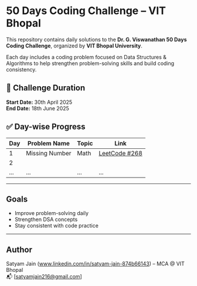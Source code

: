 # 50 Days Coding Challenge – VIT Bhopal

This repository contains daily solutions to the **Dr. G. Viswanathan 50 Days Coding Challenge**, organized by **VIT Bhopal University**.

Each day includes a coding problem focused on Data Structures & Algorithms to help strengthen problem-solving skills and build coding consistency.

## 📅 Challenge Duration
**Start Date:** 30th April 2025  
**End Date:** 18th June 2025


## ✅ Day-wise Progress

| Day | Problem Name         | Topic      | Link                                                                 |
|-----|----------------------|------------|----------------------------------------------------------------------|
| 1   | Missing Number       | Math       | [LeetCode #268](https://leetcode.com/problems/missing-number/)      |
| 2   |     |                                                       |
| ... | ...                  | ...        | ...                                                                  |

---

## Goals
- Improve problem-solving daily
- Strengthen DSA concepts
- Stay consistent with code practice

---

##  Author

Satyam Jain (www.linkedin.com/in/satyam-jain-874b66143) – MCA @ VIT Bhopal  
📬 [satyamjain216@gmail.com]  

